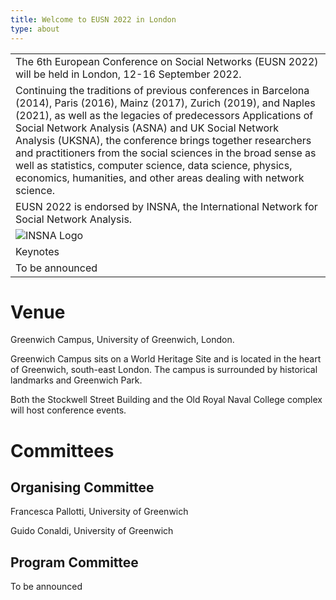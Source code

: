 ```yaml
---
title: Welcome to EUSN 2022 in London
type: about
---
```


  <table>
  <tr>
    <td> The 6th European Conference on Social Networks (EUSN 2022) will be held in London, 12-16 September 2022.</td>
  </tr>
    <tr>
    <td> Continuing the traditions of previous conferences in Barcelona (2014), Paris (2016), Mainz (2017), Zurich (2019), and Naples (2021), as well as the legacies of predecessors Applications of Social Network Analysis (ASNA) and UK Social Network Analysis (UKSNA), the conference brings together researchers and practitioners from the social sciences in the broad sense as well as statistics, computer science, data science, physics, economics, humanities, and other areas dealing with network science. </td>
  </tr>
   <tr>
    <td>EUSN 2022 is endorsed by INSNA, the International Network for Social Network Analysis.</td>
  </tr>
     <tr>
    <td> <img class="my-12 max-w-full mx-auto" src="/img/INSNA_logo.png" alt="INSNA Logo"></td>
  </tr>
       <tr>
    <td> Keynotes</td>
  </tr>
  <tr>
    <td> To be announced</td>
  </tr>
</table>      


# Venue 
Greenwich Campus, University of Greenwich, London.   

Greenwich Campus sits on a World Heritage Site and is located in the heart of Greenwich, south-east London. The campus is surrounded by historical landmarks and Greenwich Park.  

Both the Stockwell Street Building and the Old Royal Naval College complex will host conference events.   

# Committees 

## Organising Committee 

Francesca Pallotti, University of Greenwich 

Guido Conaldi, University of Greenwich 

## Program Committee 

To be announced 
